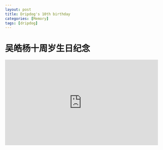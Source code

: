 ```yaml
---
layout: post
title: Dripdog's 10th birthday
categories: [Memory]
tags: [dripdog]
---
```


# 吴皓杨十周岁生日纪念

<style>
.aspect-ratio {
  position: relative;
  width: 100%;
  height: 0;
  padding-bottom: 56%;
}

.aspect-ratio iframe {
  position: absolute;
  width: 100%;
  height: 100%;
  left: 0;
  top: 0;
}
</style>

<div class="aspect-ratio">
<iframe src="https://demo.dupidog.cn/why10year/dubao_10_year.mp4" frameborder="0" allowfullscreen> </iframe>
</div>
